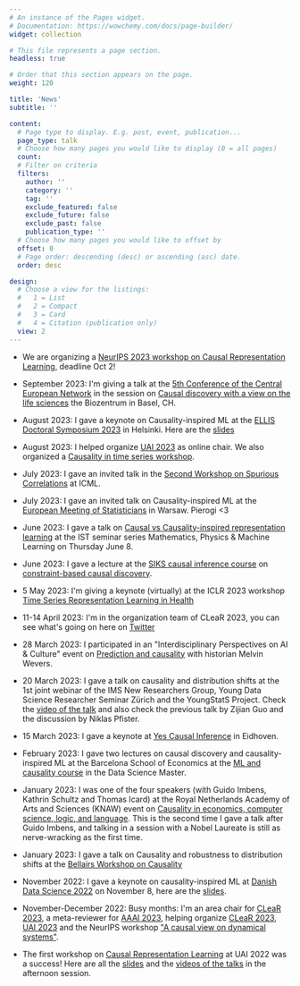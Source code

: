 ```yaml
---
# An instance of the Pages widget.
# Documentation: https://wowchemy.com/docs/page-builder/
widget: collection

# This file represents a page section.
headless: true

# Order that this section appears on the page.
weight: 120

title: 'News'
subtitle: ''

content:
  # Page type to display. E.g. post, event, publication...
  page_type: talk
  # Choose how many pages you would like to display (0 = all pages)
  count: 
  # Filter on criteria
  filters:
    author: ''
    category: ''
    tag: ''
    exclude_featured: false
    exclude_future: false
    exclude_past: false
    publication_type: ''
  # Choose how many pages you would like to offset by
  offset: 0
  # Page order: descending (desc) or ascending (asc) date.
  order: desc

design:
  # Choose a view for the listings:
  #   1 = List
  #   2 = Compact
  #   3 = Card
  #   4 = Citation (publication only)
  view: 2
---
```



- We are organizing a [NeurIPS 2023 workshop on Causal Representation Learning](https://crl-workshop.github.io/), deadline Oct 2! 


- September 2023:  I'm giving a talk at the [5th Conference of the Central European Network](https://cen2023.github.io/home/) in the session on [Causal discovery with a view on the life sciences](https://www.conftool.pro/cen2023/index.php?page=browseSessions&form_session=30) the Biozentrum in Basel, CH.

- August 2023: I gave a keynote on Causality-inspired ML at the [ELLIS Doctoral Symposium 2023](https://fcai.fi/eds2023/home) in Helsinki.
Here are the [slides](https://saramagliacane.github.io/slides/ellis_doctoral_symposium2023_magliacane.pdf)

- August 2023: I helped organize [UAI 2023](https://www.auai.org/uai2023/) as online chair. We also organized a [Causality in time series workshop](https://sites.google.com/view/ci4ts2023/home).

- July 2023: I gave an invited talk in the [Second Workshop on Spurious Correlations](https://icml.cc/virtual/2023/workshop/21493) at ICML.  

- July 2023: I gave an invited talk on Causality-inspired ML at the [European Meeting of Statisticians](https://ems2023.org/ems) in Warsaw. Pierogi <3

- June 2023: I gave a talk on [Causal vs Causality-inspired representation learning](https://mpml.tecnico.ulisboa.pt/seminars?id=7007) at the IST seminar series Mathematics, Physics & Machine Learning on Thursday June 8. 

- June 2023: I gave a lecture at the [SIKS causal inference course](https://siks.nl/activities/activities/siks-course-on-causal-inference/) on [constraint-based causal discovery](https://siks.nl/wp-content/uploads/sites/670/2023/05/SIKS_constraint_based_causal_discovery.pdf).

- 5 May 2023: I'm giving a keynote (virtually) at the ICLR 2023 workshop [Time Series Representation Learning in Health](https://sites.google.com/view/tsrl4h-iclr2023)

- 11-14 April 2023: I'm in the organization team of CLeaR 2023, you can see what's going on here on [Twitter](https://twitter.com/CLeaR_2022) 

- 28 March 2023: I participated in an "Interdisciplinary Perspectives on AI & Culture" event on [Prediction and causality](https://www.eventbrite.com/e/interdisciplinary-perspectives-on-ai-culture-2-prediction-causality-tickets-547750104307) with historian Melvin Wevers.

- 20 March 2023: I gave a talk on causality and distribution shifts at the 1st joint webinar of the IMS New Researchers Group, Young Data Science Researcher Seminar Zürich and the YoungStatS Project. Check the [video of the talk](https://www.youtube.com/live/XQ-Udp_WaMM?feature=share&t=2382) and also check the previous talk by Zijian Guo and the discussion by Niklas Pfister.

- 15 March 2023: I gave a keynote at [Yes Causal Inference](https://www.eurandom.tue.nl/event/yes-causal-inference/#Programme_and_Talks) in Eidhoven.

- February 2023: I gave two lectures on causal discovery and causality-inspired ML at the Barcelona School of Economics at the [ML and causality course](https://events.bse.eu/live/files/3518-21d007-machine-learning-and-causal-inferenceokpdf) in the Data Science Master.

- January 2023: I was one of the four speakers (with Guido Imbens, Kathrin Schultz and Thomas Icard) at the Royal Netherlands Academy of Arts and Sciences (KNAW) event on [Causality in economics, computer science, logic, and language](https://www.knaw.nl/en/events/causality-economics-computer-science-logic-and-language). This is the second time I gave a talk after Guido Imbens, and talking in a session with a Nobel Laureate is still as nerve-wracking as the first time.

- January 2023: I gave a talk on Causality and robustness to distribution shifts at the [Bellairs Workshop on Causality](https://aldro61.github.io/bcl2023/)

- November 2022: I gave a keynote on causality-inspired ML at [Danish Data Science 2022](https://ddsa.dk/keynotespeakers/) on November 8, here are the [slides](https://saramagliacane.github.io/slides/DanishDataScience2022_magliacane.pdf).

- November-December 2022: Busy months: I'm an area chair for [CLeaR 2023](https://www.cclear.cc/2023), a meta-reviewer for [AAAI 2023](https://aaai.org/Conferences/AAAI-23/), helping organize [CLeaR 2023](https://www.cclear.cc/2023), [UAI 2023](https://www.auai.org/uai2022/) and the NeurIPS workshop ["A causal view on dynamical systems"](https://sites.google.com/view/caudyn2022).

- The first workshop on [Causal Representation Learning](https://crl-uai-2022.github.io/) at UAI 2022 was a success! Here are all the [slides](https://crl-uai-2022.github.io/slides-recording/) and the [videos of the talks](https://www.youtube.com/watch?v=kSwURlFarzE) in the afternoon session.